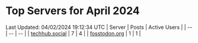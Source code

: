 # Top Servers for April 2024
Last Updated: 04/02/2024 19:12:34 UTC
| Server | Posts | Active Users |
| -- | -- | -- |
| [techhub.social](https://techhub.social/tags/PowerShell) | 7 | 4 |
| [fosstodon.org](https://fosstodon.org/tags/PowerShell) | 1 | 1 |
